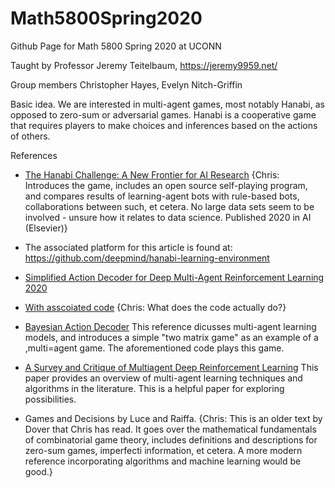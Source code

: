 # Math5800Spring2020
Github Page for Math 5800 Spring 2020 at UCONN

Taught by Professor Jeremy Teitelbaum, https://jeremy9959.net/

Group members Christopher Hayes, Evelyn Nitch-Griffin

Basic idea. We are interested in multi-agent games, most notably Hanabi, as opposed to zero-sum or adversarial games. Hanabi is a cooperative game that requires players to make choices and inferences based on the actions of others.

References

- [The Hanabi Challenge: A New Frontier for AI Research](https://arxiv.org/abs/1902.00506) {Chris: Introduces the game, includes an open source self-playing program, and compares results of learning-agent bots with rule-based bots, collaborations between such, et cetera. No large data sets seem to be involved - unsure how it relates to data science. Published 2020 in AI (Elsevier)}

- The associated platform for this article is found at: https://github.com/deepmind/hanabi-learning-environment

- [Simplified Action Decoder for Deep Multi-Agent Reinforcement Learning 2020](https://openreview.net/forum?id=B1xm3RVtwB)
- [With asscoiated code](https://colab.research.google.com/drive/1Cvs4GuFvHEdvb7tVJQVvQOviAkRf97r7) {Chris: What does the code actually do?} 

- [Bayesian Action Decoder](https://explore.openaire.eu/search/publication?articleId=od________18::0e0aaae71c134766acf27427f97258be) This reference dicusses multi-agent learning models, and introduces a simple "two matrix game" as an example of a ,multi=agent game. The aforementioned code plays this game.

- [A Survey and Critique of Multiagent Deep Reinforcement Learning](https://arxiv.org/abs/1810.05587) This paper provides an overview of multi-agent learning techniques and algorithms in the literature. This is a helpful paper for exploring possibilities.



- Games and Decisions by Luce and Raiffa. 
      {Chris: This is an older text by Dover that Chris has read. It goes over the mathematical fundamentals of combinatorial game theory, includes definitions and descriptions for zero-sum games, imperfecti information, et cetera. A more modern reference incorporating algorithms and machine learning would be good.}
      
      
      

